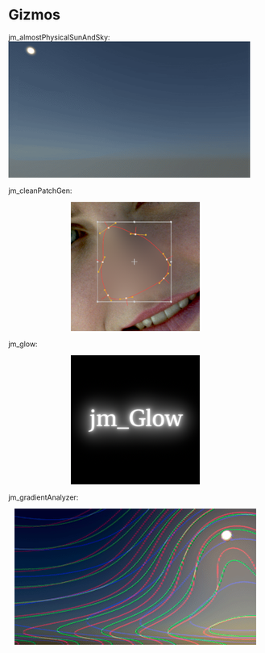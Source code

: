 # Gizmos


jm_almostPhysicalSunAndSky:
<img src="jm_almostPhysicalSunAndSky\jm_almostPhysicalSunAndSky.gif">
</p>


jm_cleanPatchGen:
<p align="center">
<img src="jm_cleanPatchGen\jm_cleanPatchGen.png">
</p>



jm_glow:
<p align="center">
<img src="jm_glow\jm_glow.png">
</p>


jm_gradientAnalyzer:
<p align="center">
<img src="jm_gradientAnalyzer\jm_gradientAnalyzer.gif">
</p>





